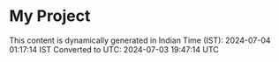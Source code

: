 # My Project

This content is dynamically generated in Indian Time (IST): 2024-07-04 01:17:14 IST
Converted to UTC: 2024-07-03 19:47:14 UTC
